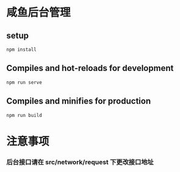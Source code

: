 # 咸鱼后台管理

## setup

```
npm install
```

## Compiles and hot-reloads for development

```
npm run serve
```

## Compiles and minifies for production

```
npm run build
```

# 注意事项

### 后台接口请在 src/network/request 下更改接口地址
